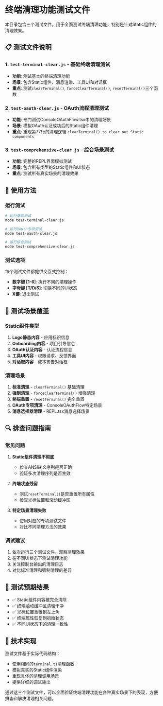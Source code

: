 # 终端清理功能测试文件

本目录包含三个测试文件，用于全面测试终端清理功能，特别是针对Static组件的清理效果。

## 📋 测试文件说明

### 1. `test-terminal-clear.js` - 基础终端清理测试
- **功能**: 测试基本的终端清理功能
- **场景**: 包含Static组件、消息渲染、工具UI和对话框
- **重点**: 测试`clearTerminal()`, `forceClearTerminal()`, `resetTerminal()`三个函数

### 2. `test-oauth-clear.js` - OAuth流程清理测试
- **功能**: 专门测试ConsoleOAuthFlow.tsx中的清理场景
- **场景**: 模拟OAuth认证成功后的Static组件清理
- **重点**: 重现第77行的清理逻辑 `clearTerminal() to clear out Static components`

### 3. `test-comprehensive-clear.js` - 综合场景测试
- **功能**: 完整的REPL界面模拟测试
- **场景**: 包含所有类型的Static组件和UI状态
- **重点**: 测试所有真实场景的清理效果

## 🚀 使用方法

### 运行测试
```bash
# 运行基础测试
node test-terminal-clear.js

# 运行OAuth专项测试  
node test-oauth-clear.js

# 运行综合测试
node test-comprehensive-clear.js
```

### 测试选项
每个测试文件都提供交互式控制：
- **数字键 [1-6]**: 执行不同的清理操作
- **字母键 [T/D/S]**: 切换不同的UI状态
- **X键**: 退出测试

## 🎯 测试场景覆盖

### Static组件类型
1. **Logo静态内容** - 应用标识信息
2. **Onboarding内容** - 项目引导信息  
3. **OAuth认证内容** - 认证流程信息
4. **工具UI内容** - 权限请求、反馈界面
5. **对话框内容** - 成本警告对话框

### 清理场景
1. **标准清理** - `clearTerminal()` 基础清理
2. **强制清理** - `forceClearTerminal()` 增强清理
3. **终端重置** - `resetTerminal()` 完全重置
4. **OAuth专项清理** - ConsoleOAuthFlow特定场景
5. **消息选择器清理** - REPL.tsx消息选择场景

## 🔍 排查问题指南

### 常见问题
1. **Static组件清理不彻底**
   - 检查ANSI转义序列是否正确
   - 验证多次清理序列是否生效

2. **终端状态残留**
   - 测试`resetTerminal()`是否重置所有属性
   - 检查光标位置和滚动缓冲区

3. **特定场景清理失败**
   - 使用对应的专项测试文件
   - 对比不同清理方法的效果

### 调试建议
1. 依次运行三个测试文件，观察清理效果
2. 在不同UI状态下测试清理功能
3. 关注控制台输出的清理日志
4. 对比标准清理和强制清理的差异

## 📝 测试预期结果

- ✅ Static组件内容被完全清除
- ✅ 终端滚动缓冲区清理干净  
- ✅ 光标位置重置到左上角
- ✅ 终端属性恢复到初始状态
- ✅ 不同UI状态下的清理一致性

## 🔧 技术实现

测试文件基于实际代码结构：
- 使用相同的`terminal.ts`清理函数
- 模拟真实的Static组件渲染
- 重现具体的清理调用场景
- 提供详细的调试输出

通过这三个测试文件，可以全面验证终端清理功能在各种真实场景下的表现，方便排查和解决清理相关问题。